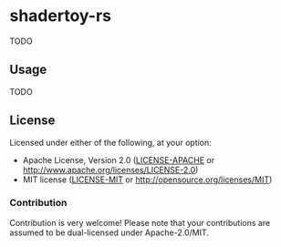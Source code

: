 # shadertoy-rs

TODO

## Usage

TODO

## License

Licensed under either of the following, at your option:

* Apache License, Version 2.0 ([LICENSE-APACHE](LICENSE-APACHE) or http://www.apache.org/licenses/LICENSE-2.0)
* MIT license ([LICENSE-MIT](LICENSE-MIT) or http://opensource.org/licenses/MIT)

### Contribution

Contribution is very welcome! Please note that your contributions are assumed to be dual-licensed under Apache-2.0/MIT.
